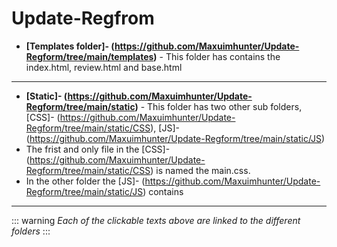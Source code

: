 # Update-Regfrom


- __[Templates folder]- (https://github.com/Maxuimhunter/Update-Regform/tree/main/templates)__ - This folder has contains the index.html, review.html and base.html
____
- __[Static]- (https://github.com/Maxuimhunter/Update-Regform/tree/main/static)__ - This folder has two other sub folders, [CSS]- (https://github.com/Maxuimhunter/Update-Regform/tree/main/static/CSS),  [JS]- (https://github.com/Maxuimhunter/Update-Regform/tree/main/static/JS)
- The frist and only file in the [CSS]- (https://github.com/Maxuimhunter/Update-Regform/tree/main/static/CSS) is named the main.css.
- In the other folder the [JS]- (https://github.com/Maxuimhunter/Update-Regform/tree/main/static/JS) contains 
____
::: warning
*Each of the clickable texts above are linked to the different folders*
:::
